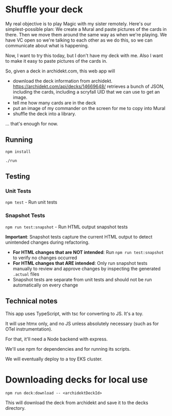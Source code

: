 # Shuffle your deck

My real objective is to play Magic with my sister remotely. Here's our simplest-possible plan:
We create a Mural and paste pictures of the cards in there. Then we move them around the same way as when we're playing.
We have VC open so we're talking to each other as we do this, so we can communicate about what is happening.

Now, I want to try this today, but I don't have my deck with me. Also I want to make it easy to paste pictures of the cards in.

So, given a deck in archidekt.com, this web app will

- download the deck information from archidekt. https://archidekt.com/api/decks/14669648/ retrieves a bunch of JSON, including the cards, including a scryfall UID that we can use to get an image.
- tell me how many cards are in the deck
- put an image of my commander on the screen for me to copy into Mural
- shuffle the deck into a library.

... that's enough for now.

## Running

`npm install`

`./run`

## Testing

### Unit Tests
`npm test` - Run unit tests

### Snapshot Tests
`npm run test:snapshot` - Run HTML output snapshot tests

**Important**: Snapshot tests capture the current HTML output to detect unintended changes during refactoring. 

- **For HTML changes that are NOT intended**: Run `npm run test:snapshot` to verify no changes occurred
- **For HTML changes that ARE intended**: Only run snapshot tests manually to review and approve changes by inspecting the generated `.actual` files
- Snapshot tests are separate from unit tests and should not be run automatically on every change

## Technical notes

This app uses TypeScript, with tsc for converting to JS. It's a toy.

It will use htmx only, and no JS unless absolutely necessary (such as for OTel instrumentation).

For that, it'll need a Node backend with express.

We'll use npm for dependencies and for running its scripts.

We will eventually deploy to a toy EKS cluster.

# Downloading decks for local use

`npm run deck:download -- <archidektDeckId>`

This will download the deck from archidekt and save it to the decks directory.
